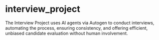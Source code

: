 # interview_project
The Interview Project uses AI agents via Autogen to conduct interviews, automating the process, ensuring consistency, and offering efficient, unbiased candidate evaluation without human involvement.
